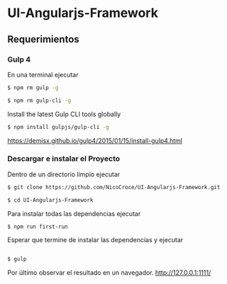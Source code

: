# UI-Angularjs-Framework

## Requerimientos
### Gulp 4

En una terminal ejecutar

```sh
$ npm rm gulp -g
```
```sh
$ npm rm gulp-cli -g
```

Install the latest Gulp CLI tools globally
```sh
$ npm install gulpjs/gulp-cli -g
```

https://demisx.github.io/gulp4/2015/01/15/install-gulp4.html

### Descargar e instalar el Proyecto

Dentro de un directorio limpio ejecutar
```sh
$ git clone https://github.com/NicoCroce/UI-Angularjs-Framework.git
```
```sh
$ cd UI-Angularjs-Framework
```
Para instalar todas las dependencias ejecutar
```sh
$ npm run first-run
```

Esperar que termine de instalar las dependencias y ejecutar 
```sh

$ gulp

```

Por último observar el resultado en un navegador. 
http://127.0.0.1:1111/
